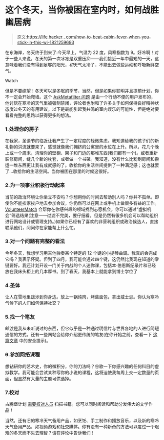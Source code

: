 # 这个冬天，当你被困在室内时，如何战胜幽居病

> 原文:[https://life hacker . com/how-to-beat-cabin-fever-when-you-stick-in-this-wi-1821259693](https://lifehacker.com/how-to-beat-cabin-fever-when-youre-stuck-inside-this-wi-1821259693)

在东海岸，冬天终于到来了:今天早上，气温为 22 度，风寒指数为 9。好冷啊！对于一些人来说，冬天的第一次冰冻是双重压抑——我们接近一年中最短的一天，这意味着我们没有得到足够的阳光，*和*天气太冷了，不能出去做些运动和呼吸新鲜空气。

Watch

但是不要绝望！冬天可以是冬眠的季节，当然，但是如果你聪明并且提前计划，你不一定会开始爬墙。这个 [AskMetafilter 问题](https://ask.metafilter.com/315408/Looking-for-ways-to-stop-cabin-fever) 是由一个行动不便的用户发布的，他讨厌在寒冷的天气里被强制禁闭，评论者也附和了许多关于如何保持良好精神状态度过冬天的有用建议。以下是最能引起我共鸣的室内娱乐的可能性，但是绝对要看看完整的思路以获得更多的想法。

### 1.处理你的房子

在我家，圣诞节的临近让我产生了一定程度的轻微焦虑。我知道给我的孩子们的新礼物的洪流就要来了，感觉就像我们拥挤的公寓里的水位在上升。所以，花几个晚上或一个周末，清理你的壁橱、架子和门边的那堆东西(我们都有一个)。或者重新装修房间，缝几个新的枕套，或者做一个书架。我知道，没有什么比粉刷房间和搬运一堆东西更让我有成就感的了。收拾你的生活空间提供了一种满足感；这也就罢了...收拾你的生活空间。当你被困在那里的时候这很好。

### 2.为一项事业积极行动起来

当前的政治环境让你坐立不安吗？你想用你的时间去帮助别人吗？你并不孤单。即使你不能挨家挨户地去参加会议，你仍然可以在网上或手机上做很多有益的工作。 [VolunteerMatch](https://www.volunteermatch.org/) 会帮你在你感兴趣的领域找到志愿机会，你可以通过“虚拟机会”筛选结果(注意——过滤不完美，要仔细看。但是仍然有很多机会可以帮助组织进行网站设计或管理支持。)如果你已经有了喜欢的非营利组织或政治候选人，直接联系他们，问问你在家能帮上什么忙。

### 3.对一个问题有完整的看法

今年冬天，我想学习用吉他弹奏某个特定的 12 个键的小提琴曲调。我真的会完成它吗？我表示怀疑。但到了四月，我可能会通过四个键，这仍然比我现在知道的零键要好。我还计划开设一门关于内战的个人迷你课，包括本·伯恩斯纪录片和已经放在我床头柜上的几本厚书。到了春天，我基本上就能拿到博士学位了

### 4.圣体

让人在雪地里跋涉到你身边。放上一锅炖肉，烤些面包，拿出威士忌。你认为寒冷气候下的人们如何保持社交？

### 5.找一个笔友

邮渡是我从未听说过的东西，但它似乎是一种通过明信片与世界各地的人进行简短通信的方式。还有一些网站会给你介绍更传统的笔友(在你开始之前，查看一下 [这篇文章](http://tomakefriends.com/pen-pal-world/) 中的安全提示)。

### 6.参加网络课程

想钻研你的艺术史，你的微积分，你的刀法吗？谷歌一下你感兴趣的任何科目的虚拟教学。我可能会尝试某种写你的小说的课程，这将迫使我每周上交一定数量的页面，但显然有大量的主题可供选择。

### 7.校对

古腾堡计划 [需要校对人员](https://www.pgdp.net/c/) 扫描书籍。您可以同时阅读和帮助分发伟大的文学作品！

当然，还有旧的寒冷天气备用产品，如烹饪、手工制作和播放音乐，以及新的寒冷天气备用产品，如视频游戏和社交媒体。你有没有一种新奇的方法可以度过一个艰难的冬天而不失去理智？请在评论中告诉我们！